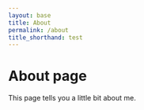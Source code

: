 ```yaml
---
layout: base
title: About
permalink: /about
title_shorthand: test
---
```

# About page

This page tells you a little bit about me.